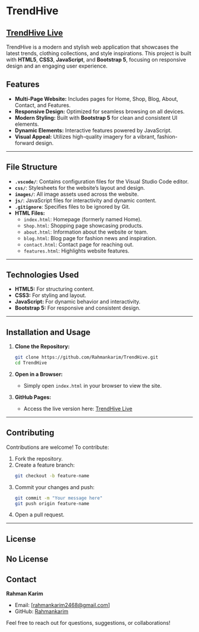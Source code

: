 # TrendHive  
## [TrendHive Live](https://rahmankarim.github.io/TrendHive/)
TrendHive is a modern and stylish web application that showcases the latest trends, clothing collections, and style inspirations. This project is built with **HTML5**, **CSS3**, **JavaScript**, and **Bootstrap 5**, focusing on responsive design and an engaging user experience.  

## Features  
- **Multi-Page Website:** Includes pages for Home, Shop, Blog, About, Contact, and Features.  
- **Responsive Design:** Optimized for seamless browsing on all devices.  
- **Modern Styling:** Built with **Bootstrap 5** for clean and consistent UI elements.  
- **Dynamic Elements:** Interactive features powered by JavaScript.  
- **Visual Appeal:** Utilizes high-quality imagery for a vibrant, fashion-forward design.  

---

## File Structure  

- **`.vscode/`**: Contains configuration files for the Visual Studio Code editor.  
- **`css/`**: Stylesheets for the website’s layout and design.  
- **`images/`**: All image assets used across the website.  
- **`js/`**: JavaScript files for interactivity and dynamic content.  
- **`.gitignore`**: Specifies files to be ignored by Git.  
- **HTML Files:**  
  - `index.html`: Homepage (formerly named Home).  
  - `Shop.html`: Shopping page showcasing products.  
  - `about.html`: Information about the website or team.  
  - `blog.html`: Blog page for fashion news and inspiration.  
  - `contact.html`: Contact page for reaching out.  
  - `features.html`: Highlights website features.  

---

## Technologies Used  

- **HTML5:** For structuring content.  
- **CSS3:** For styling and layout.  
- **JavaScript:** For dynamic behavior and interactivity.  
- **Bootstrap 5:** For responsive and consistent design.  

---

## Installation and Usage  

1. **Clone the Repository:**  
   ```bash
   git clone https://github.com/Rahmankarim/TrendHive.git
   cd TrendHive
   ```  

2. **Open in a Browser:**  
   - Simply open `index.html` in your browser to view the site.  

3. **GitHub Pages:**  
   - Access the live version here: [TrendHive Live](https://rahmankarim.github.io/TrendHive/)

---

## Contributing  

Contributions are welcome! To contribute:  
1. Fork the repository.  
2. Create a feature branch:  
   ```bash
   git checkout -b feature-name
   ```  
3. Commit your changes and push:  
   ```bash
   git commit -m "Your message here"
   git push origin feature-name
   ```  
4. Open a pull request.  

---

## License  
No License
---

## Contact  

**Rahman Karim**  
- Email: [rahmankarim2468@gmail.com]  
- GitHub: [Rahmankarim](https://github.com/Rahmankarim)  

Feel free to reach out for questions, suggestions, or collaborations!  
